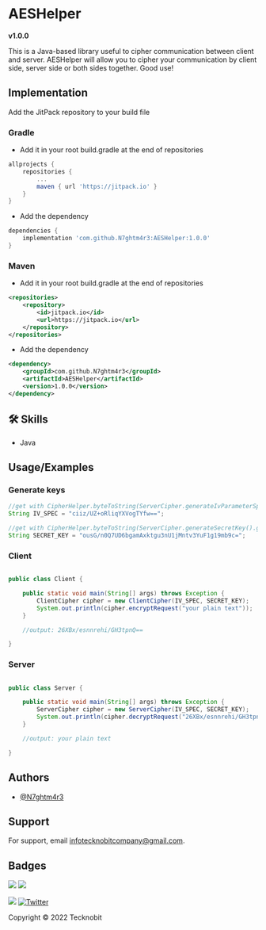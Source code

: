 
# AESHelper

**v1.0.0**

This is a Java-based library useful to cipher communication between client and server.
AESHelper will allow you to cipher your communication by client side, server side or both sides together.
Good use!


## Implementation

Add the JitPack repository to your build file

### Gradle

- Add it in your root build.gradle at the end of repositories

```gradle
allprojects {
    repositories {
        ...
        maven { url 'https://jitpack.io' }
    }
}
```
- Add the dependency

```gradle
dependencies {
    implementation 'com.github.N7ghtm4r3:AESHelper:1.0.0'
}
```

### Maven

- Add it in your root build.gradle at the end of repositories

```xml
<repositories>
    <repository>
        <id>jitpack.io</id>
        <url>https://jitpack.io</url>
    </repository>
</repositories>
```
- Add the dependency

```xml
<dependency>
    <groupId>com.github.N7ghtm4r3</groupId>
    <artifactId>AESHelper</artifactId>
    <version>1.0.0</version>
</dependency>
```





## 🛠 Skills
- Java


## Usage/Examples

### Generate keys 

```java
//get with CipherHelper.byteToString(ServerCipher.generateIvParameterSpec().getIV()); method
String IV_SPEC = "ciiz/UZ+oRliqYXVogTYfw==";
```

```java
//get with CipherHelper.byteToString(ServerCipher.generateSecretKey().getEncoded()); method
String SECRET_KEY = "ousG/n0Q7UD6bgamAxktgu3nU1jMntv3YuF1g19mb9c="; 
```

### Client 

```java

public class Client {

    public static void main(String[] args) throws Exception {
        ClientCipher cipher = new ClientCipher(IV_SPEC, SECRET_KEY);
        System.out.println(cipher.encryptRequest("your plain text"));
    }

    //output: 26XBx/esnnrehi/GH3tpnQ==

}

```

### Server 

```java

public class Server {

    public static void main(String[] args) throws Exception {
        ServerCipher cipher = new ServerCipher(IV_SPEC, SECRET_KEY);
        System.out.println(cipher.decryptRequest("26XBx/esnnrehi/GH3tpnQ=="));
    }

    //output: your plain text

}

```

## Authors

- [@N7ghtm4r3](https://www.github.com/N7ghtm4r3)


## Support

For support, email infotecknobitcompany@gmail.com.


## Badges

[![](https://img.shields.io/badge/Google_Play-414141?style=for-the-badge&logo=google-play&logoColor=white)](https://play.google.com/store/apps/developer?id=Tecknobit)
[![](https://img.shields.io/badge/Java-ED8B00?style=for-the-badge&logo=java&logoColor=white)](https://github.com/N7ghtm4r3/CipherHelper/blob/main/README.md)

[![](https://jitpack.io/v/N7ghtm4r3/CipherHelper.svg)](https://jitpack.io/#N7ghtm4r3/CipherHelper)
[![Twitter](https://img.shields.io/twitter/url/https/twitter.com/cloudposse.svg?style=social&label=Tecknobit)](https://twitter.com/tecknobit)

Copyright © 2022 Tecknobit

